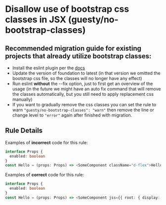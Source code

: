 # Disallow use of bootstrap css classes in JSX (guesty/no-bootstrap-classes)

## Recommended migration guide for existing projects that already utilize bootstrap classes:
- Install the eslint plugin per the [docs](https://github.com/eliranamar/eslint-plugin-guesty#readme)
- Update the version of foundation to latest (in that version we omitted the bootstrap css file, so the classes will no longer have any effect)
- Run eslint **without** the --fix option, just to first get an overview of the usage (in the future we might have an auto fix command that will remove the classes automatically, but you still need to apply replacement css manually)
- If you want to gradually remove the css classes you can set the rule to warn `"guesty/no-bootstrap-classes": "warn"` then remove the line or change level to `"error"` again after finished with migration.

## Rule Details

Examples of **incorrect** code for this rule:

```typescript jsx
interface Props {
  enabled: boolean
}
const Hello = (props: Props) => <SomeComponent className="d-flex">Hello world</SomeComponent>;
```

Examples of **correct** code for this rule:

```typescript jsx
interface Props {
  enabled: boolean
}
const Hello = (props: Props) => <SomeComponent jss={{ root: { display: 'flex' } }}>Hello world</SomeComponent>;
```
